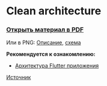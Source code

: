 # Clean architecture
### [Открыть материал в PDF](clean_architecture.pdf)
Или в PNG: [Описание](clean_architecture_description.png), [схема](clean_architecture_scheme.png)

**Рекомендуется к ознакомлению:**
* [Архитектура Flutter приложения](https://youtu.be/2umUZX4bAt0)


[Источник](https://theutsavg1.medium.com/clean-architecture-in-flutter-8aadab851047)